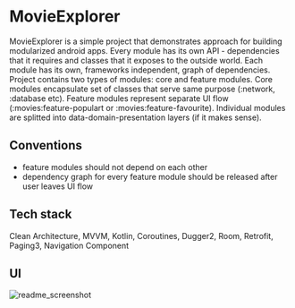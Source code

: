 # MovieExplorer
MovieExplorer is a simple project that demonstrates approach for building modularized android apps.
Every module has its own API - dependencies that it requires and classes that it exposes to the outside world.
Each module has its own, frameworks independent, graph of dependencies.
Project contains two types of modules: core and feature modules. Core modules encapsulate set of classes that serve same purpose (:network, :database etc).
Feature modules represent separate UI flow (:movies:feature-populart or :movies:feature-favourite).
Individual modules are splitted into data-domain-presentation layers (if it makes sense).
## Conventions 
 - feature modules should not depend on each other
 - dependency graph for every feature module should be released after user leaves UI flow
## Tech stack
Clean Architecture, MVVM, Kotlin, Coroutines, Dugger2, Room, Retrofit, Paging3, Navigation Component
## UI
![readme_screenshot](https://user-images.githubusercontent.com/11457475/150688602-a5e803af-83bc-4586-b9d7-a7171b3d4abb.jpg)

